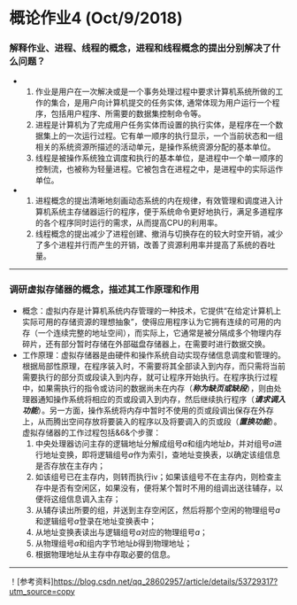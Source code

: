 # 概论作业4 (Oct/9/2018) #
### 解释作业、进程、线程的概念，进程和线程概念的提出分别解决了什么问题？ ###
* 1. 作业是用户在一次解决或是一个事务处理过程中要求计算机系统所做的工作的集合，是用户向计算机提交的任务实体, 通常体现为用户运行一个程序，包括用户程序、所需要的数据集控制命令等。
  2. 进程是计算机为了完成用户任务实体而设置的执行实体，是程序在一个数据集上的一次运行过程。它有单一顺序的执行显示，一个当前状态和一组相关的系统资源所描述的活动单元，是操作系统资源分配的基本单位。
  3. 线程是被操作系统独立调度和执行的基本单位，是进程中一个单一顺序的控制流，也被称为轻量进程。它被包含在进程之中，是进程中的实际运作单位。
* 1. 进程概念的提出清晰地刻画动态系统的内在规律，有效管理和调度进入计算机系统主存储器运行的程序，便于系统命令更好地执行，满足多道程序的各个程序同时运行的需求，从而提高CPU的利用率。
  2. 线程概念的提出减少了进程创建、撤消与切换存在的较大时空开销，减少了多个进程并行而产生的开销，改善了资源利用率并提高了系统的吞吐量。
***
### 调研虚拟存储器的概念，描述其工作原理和作用 ###
* 概念：虚拟内存是计算机系统内存管理的一种技术，它提供“在给定计算机上实际可用的存储资源的理想抽象”，使得应用程序认为它拥有连续的可用的内存（一个连续完整的地址空间），而实际上，它通常是被分隔成多个物理内存碎片，还有部分暂时存储在外部磁盘存储器上，在需要时进行数据交换。
* 工作原理：虚拟存储器是由硬件和操作系统自动实现存储信息调度和管理的。根据局部性原理，在程序装入时，不需要将其全部读入到内存，而只需将当前需要执行的部分页或段读入到内存，就可让程序开始执行。在程序执行过程中，如果需执行的指令或访问的数据尚未在内存（***称为缺页或缺段***），则由处理器通知操作系统将相应的页或段调入到内存，然后继续执行程序（***请求调入功能***）。另一方面，操作系统将内存中暂时不使用的页或段调出保存在外存上，从而腾出空间存放将要装入的程序以及将要调入的页或段（***置换功能***）。虚拟存储器的工作过程包括&6&个步骤：
  1. 中央处理器访问主存的逻辑地址分解成组号$a$和组内地址$b$，并对组号$a$进行地址变换，即将逻辑组号$a$作为索引，查地址变换表，以确定该组信息是否存放在主存内；
  2. 如该组号已在主存内，则转而执行ⅳ；如果该组号不在主存内，则检查主存中是否有空闲区，如果没有，便将某个暂时不用的组调出送往辅存，以便将这组信息调入主存；
  3. 从辅存读出所要的组，并送到主存空闲区，然后将那个空闲的物理组号$a$和逻辑组号$a$登录在地址变换表中；
  4. 从地址变换表读出与逻辑组号$a$对应的物理组号$a$；
  5. 从物理组号$a$和组内字节地址$b$得到物理地址；
  6. 根据物理地址从主存中存取必要的信息。
***
！[参考资料]<https://blog.csdn.net/qq_28602957/article/details/53729317?utm_source=copy>
